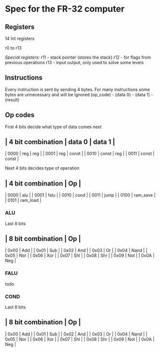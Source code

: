 # Spec for the FR-32 computer

## Registers

14 Int registers

r0 to r13

*Special registers:*
r11 - stack pointer (stores the stack)
r12 - for flags from previous operations
r13 - input output, only used to solve some levels

## Instructions

Every instruction is sent by sending 4 bytes. For many instructions some bytes are unnecessary and will be ignored
(op_code) - (data 0) - (data 1) - (result)

## Op codes
First 4 bits decide what type of data comes next

| 4 bit combination | data 0      | data 1 |
--------------------------------------------
| 0000              | reg         | reg    |
| 0001              | reg         | const  |
| 0010              | const       | reg    |
| 0011              | const       | const  |


Next 4 bits decides type of operation

| 4 bit combination | Op       |
--------------------------------
| 0000              | alu      |
| 0001              | falu     |
| 0010              | cond     |
| 0011              | jump     |
| 0100              | ram_save |
| 0101              | ram_load |


### ALU
Last 8 bits

| 8 bit combination | Op     |
------------------------------
| 0x00              | Add    |
| 0x01              | Sub    |
| 0x02              | And    |
| 0x03              | Or     |
| 0x04              | Nand   |
| 0x05              | Nor    |
| 0x06              | Xor    |
| 0x07              | Shl    |
| 0x08              | Shr    |
| 0x09              | Not    |
| 0x0A              | Neg    |

### FALU
todo

### COND
Last 8 bits

| 8 bit combination | Op     |
------------------------------
| 0x00              | Add    |
| 0x01              | Sub    |
| 0x02              | And    |
| 0x03              | Or     |
| 0x04              | Nand   |
| 0x05              | Nor    |
| 0x06              | Xor    |
| 0x07              | Shl    |
| 0x08              | Shr    |
| 0x09              | Not    |
| 0x0A              | Neg    |

